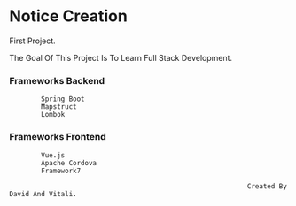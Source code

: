 # Notice Creation

First Project. 

The Goal Of This Project Is To Learn Full Stack Development.


### Frameworks Backend	
		
			Spring Boot
			Mapstruct
			Lombok

### Frameworks Frontend
  
			Vue.js
			Apache Cordova
			Framework7

																Created By David And Vitali. 
